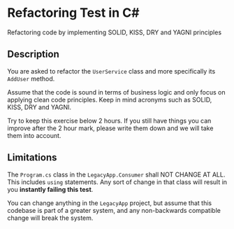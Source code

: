 # Refactoring Test in C#

Refactoring code by implementing SOLID, KISS, DRY and YAGNI principles

## Description

You are asked to refactor the `UserService` class and more specifically its `AddUser` method.

Assume that the code is sound in terms of business logic and only focus on applying clean code principles. Keep in mind acronyms such as SOLID, KISS, DRY and YAGNI.

Try to keep this exercise below 2 hours. If you still have things you can improve after the 2 hour mark, please write them down and we will take them into account.


## Limitations

The `Program.cs` class in the `LegacyApp.Consumer` shall NOT CHANGE AT ALL. This includes `using` statements. Any sort of change in that class will result in you **instantly failing this test**.

You can change anything in the `LegacyApp` project, but assume that this codebase is part of a greater system, and any non-backwards compatible change will break the system.

